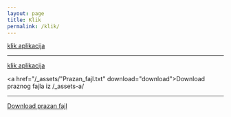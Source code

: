```yaml
---
layout: page
title: Klik
permalink: /klik/
---
```



[klik aplikacija](https://github.com/boleco/proba/blob/gh-pages/_assets/Prazan_fajl.txt)

***

[klik aplikacija](https://github.com/boleco/proba/blob/gh-pages/_assets/"Prazan_fajl.txt")

<a href="/_assets/"Prazan_fajl.txt" download="download">Download praznog fajla iz /_assets-a/</a>

***

<a href="Prazan fajl.txt" download="download">Download prazan fajl</a>




